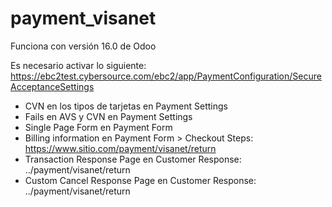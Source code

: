 # payment_visanet

Funciona con versión 16.0 de Odoo

Es necesario activar lo siguiente:
https://ebc2test.cybersource.com/ebc2/app/PaymentConfiguration/SecureAcceptanceSettings
* CVN en los tipos de tarjetas en Payment Settings
* Fails en AVS y CVN en Payment Settings
* Single Page Form en Payment Form
* Billing information en Payment Form > Checkout Steps: https://www.sitio.com/payment/visanet/return
* Transaction Response Page en Customer Response:  ../payment/visanet/return
* Custom Cancel Response Page en Customer Response: ../payment/visanet/return
